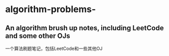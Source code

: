 # algorithm-problems-
An algorithm brush up notes, including LeetCode and some other OJs
-
一个算法刷题笔记，包括LeetCode和一些其他OJ

